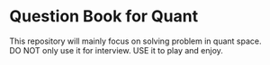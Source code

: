# Question Book for Quant

This repository will mainly focus on solving problem in quant space.     
DO NOT only use it for interview. USE it to play and enjoy.    
